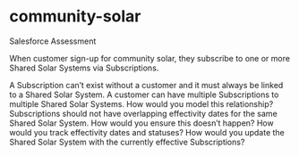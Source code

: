 # community-solar
Salesforce Assessment

When customer sign-up for community solar, they subscribe to one or more Shared Solar Systems via Subscriptions.

A Subscription can’t exist without a customer and it must always be linked to a Shared Solar System.
A customer can have multiple Subscriptions to multiple Shared Solar Systems. How would you model this relationship?
Subscriptions should not have overlapping effectivity dates for the same Shared Solar System. How would you ensure this doesn’t happen?
How would you track effectivity dates and statuses? How would you update the Shared Solar System with the currently effective Subscriptions?
